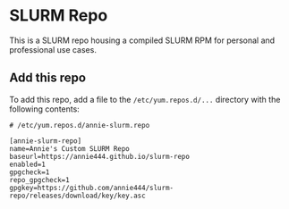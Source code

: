 # SLURM Repo

This is a SLURM repo housing a compiled SLURM RPM for personal and professional use cases.

## Add this repo

To add this repo, add a file to the `/etc/yum.repos.d/...` directory with the following contents:

```
# /etc/yum.repos.d/annie-slurm.repo

[annie-slurm-repo]
name=Annie's Custom SLURM Repo
baseurl=https://annie444.github.io/slurm-repo
enabled=1
gpgcheck=1
repo_gpgcheck=1
gpgkey=https://github.com/annie444/slurm-repo/releases/download/key/key.asc

```
